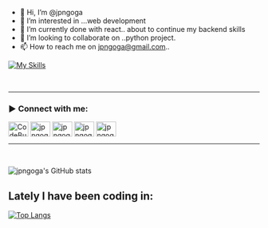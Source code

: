 - 👋 Hi, I’m @jpngoga
- 👀 I’m interested in ...web development
- 🌱 I’m currently done with react.. about to continue my backend skills
- 💞️ I’m looking to collaborate on ..python project.
- 📫 How to reach me on jpngoga@gmail.com..

<!---
jpngoga/jpngoga is a ✨ special ✨ repository because its `README.md` (this file) appears on your GitHub profile.
You can click the Preview link to take a look at your changes.
--->
[![My Skills](https://skillicons.dev/icons?i=j,ps,html,css,js,react,angular,python,c,bootstrap,cpp,atom,codepen,d3,figma,github,java,mongodb,nodejs,xd,matlab,idea,eclipse,powershell,redux)](https://skillicons.dev)

<br>
<hr>
<h3 align="left">▶ Connect with me:</h3>
<p align="left">
  
<a href="https://www.linkedin.com/in/ngojepabilly/" target="blank" rel="nofollow"><img align="center" src="https://github.com/rahuldkjain/github-profile-readme-generator/blob/master/src/images/icons/Social/linked-in-alt.svg" alt="CodeBucks" height="30" width="40" /></a>
  <a href="https://www.instagram.com/ngojepabilly/" target="blank" rel="nofollow"><img align="center" src="https://github.com/rahuldkjain/github-profile-readme-generator/blob/master/src/images/icons/Social/instagram.svg" alt="jpngoga" height="30" width="40" /></a>
<a href="https://codepen.io/jpngoga" target="blank" rel="nofollow"><img align="center" src="https://github.com/rahuldkjain/github-profile-readme-generator/blob/master/src/images/icons/Social/codepen.svg" alt="jpngoga" height="30" width="40" /></a>
<a href="https://twitter.com/jpngoga" target="blank" rel="nofollow"><img align="center" src="https://github.com/rahuldkjain/github-profile-readme-generator/blob/master/src/images/icons/Social/twitter.svg" alt="jpngoga" height="30" width="40" /></a>
<a href="https://www.facebook.com/ngoga.jeanpaul/" target="blank" rel="nofollow"><img align="center" src="https://github.com/rahuldkjain/github-profile-readme-generator/blob/master/src/images/icons/Social/facebook.svg" alt="jpngoga" height="30" width="40" /></a>


</p>
<hr>
<br>

![jpngoga's GitHub stats](https://github-readme-stats.vercel.app/api?username=jpngoga&show_icons=true&theme=radical)

## Lately I have been coding in:

[![Top Langs](https://github-readme-stats.vercel.app/api/top-langs/?username=jpngoga&theme=dracula)](https://github.com/anuraghazra/github-readme-stats)
 
